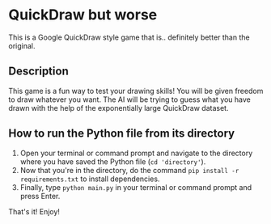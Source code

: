 # QuickDraw but worse

This is a Google QuickDraw style game that is.. definitely better than the original. 

## Description

This game is a fun way to test your drawing skills! You will be given freedom to draw whatever you want. The AI will be trying to guess what you have drawn with the help of the exponentially large QuickDraw dataset.

## How to run the Python file from its directory

1. Open your terminal or command prompt and navigate to the directory where you have saved the Python file (`cd 'directory'`).
2. Now that you're in the directory, do the command `pip install -r requirements.txt` to install dependencies.
3. Finally, type `python main.py` in your terminal or command prompt and press Enter.

That's it! Enjoy!
